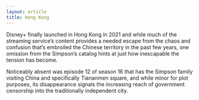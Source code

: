 ```yaml
---
layout: article
title: Hong Kong
---
```


Disney+ finally launched in Hong Kong in 2021 and while much of the streaming service’s content provides a needed escape from the chaos and confusion that’s embroiled the Chinese territory in the past few years, one omission from the Simpson’s catalog hints at just how inescapable the tension has become.

Noticeably absent was episode 12 of season 16 that has the Simpson family visiting China and specifically Tiananmen square, and while minor for plot purposes, its disappearance signals the increasing reach of government censorship into the traditionally independent city.
